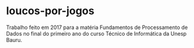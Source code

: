 # loucos-por-jogos
 Trabalho feito em 2017 para a matéria Fundamentos de Processamento de Dados no final do primeiro ano do curso Técnico de Informática da Unesp Bauru.
